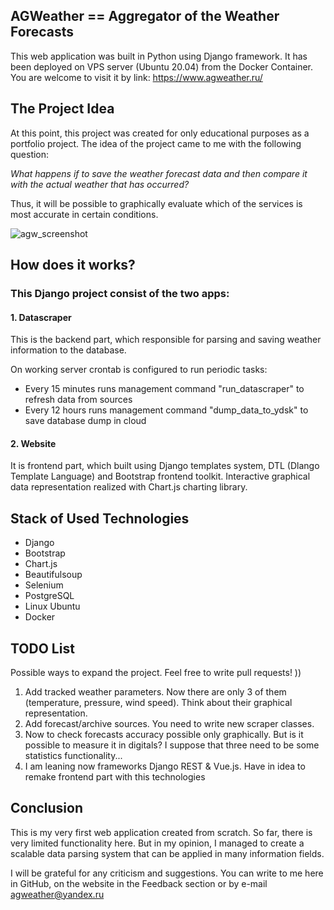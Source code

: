 ## AGWeather == Aggregator of the Weather Forecasts 

This web application was built in Python using Django framework.
It has been deployed on VPS server (Ubuntu 20.04) from the Docker Container.
You are welcome to visit it by link: https://www.agweather.ru/

      
## The Project Idea
At this point, this project was created for only educational purposes as a portfolio project.
The idea of the project came to me with the following question:

_What happens if to save the weather forecast data and then compare it with the actual weather that has occurred?_

Thus, it will be possible to graphically evaluate which of the services is most accurate in certain conditions.

![agw_screenshot](https://github.com/OtekvonSoraden/agweather-on-docker/assets/92234377/5c92da64-7f44-44f8-8dea-67ea6213603d)

## How does it works?

### This Django project consist of the two apps: <br/>

#### 1. Datascraper

This is the backend part, which responsible for parsing and saving weather information to the database.

On working server crontab is configured to run periodic tasks:

- Every 15 minutes runs management command "run_datascraper" to refresh data from sources
- Every 12 hours runs management command "dump_data_to_ydsk" to save database dump in cloud

#### 2. Website

It is frontend part, which built using Django templates system, DTL (Dlango Template Language) and Bootstrap frontend toolkit. Interactive graphical data representation realized with Chart.js charting library.


## Stack of Used Technologies

- Django
- Bootstrap
- Chart.js
- Beautifulsoup
- Selenium
- PostgreSQL
- Linux Ubuntu
- Docker

## TODO List

Possible ways to expand the project. Feel free to write pull requests! ))

1. Add tracked weather parameters. Now there are only 3 of them (temperature, pressure, wind speed). Think about their graphical representation.
2. Add forecast/archive sources. You need to write new scraper classes.
3. Now to check forecasts accuracy possible only graphically. But is it possible to measure it in digitals? I suppose that three need to be some statistics functionality...
4. I am leaning now frameworks Django REST & Vue.js. Have in idea to remake frontend part with this technologies

## Conclusion

This is my very first web application created from scratch. So far, there is very limited functionality here. But in my opinion, I managed to create a scalable data parsing system that can be applied in many information fields.

I will be grateful for any criticism and suggestions. You can write to me here in GitHub, on the website in the Feedback section or by e-mail agweather@yandex.ru
